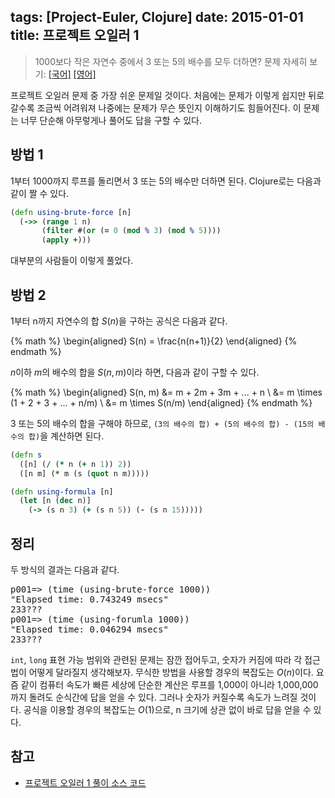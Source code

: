 tags: [Project-Euler, Clojure]
date: 2015-01-01
title: 프로젝트 오일러 1
---
> 1000보다 작은 자연수 중에서 3 또는 5의 배수를 모두 더하면?
> 문제 자세히 보기: [[국어]](http://euler.synap.co.kr/prob_detail.php?id=1) [[영어]](https://projecteuler.net/problem=1)

프로젝트 오일러 문제 중 가장 쉬운 문제일 것이다. 처음에는 문제가 이렇게 쉽지만 뒤로 갈수록 조금씩 어려워져 나중에는 문제가 무슨 뜻인지 이해하기도 힘들어진다. 이 문제는 너무 단순해 아무렇게나 풀어도 답을 구할 수 있다.<!--more-->

## 방법 1
1부터 1000까지 루프를 돌리면서 3 또는 5의 배수만 더하면 된다. Clojure로는 다음과 같이 짤 수 있다.

```clojure
(defn using-brute-force [n]
  (->> (range 1 n)
       (filter #(or (= 0 (mod % 3) (mod % 5))))
       (apply +)))
```

대부분의 사람들이 이렇게 풀었다.

## 방법 2
1부터 n까지 자연수의 합 $S(n)$을 구하는 공식은 다음과 같다.

{% math %}
\begin{aligned}
S(n) = \frac{n(n+1)}{2}
\end{aligned}
{% endmath %}

$n$이하 $m$의 배수의 합을 $S(n, m)$이라 하면, 다음과 같이 구할 수 있다.

{% math %}
\begin{aligned}
S(n, m) &= m + 2m + 3m + ... + n \\
        &= m \times (1 + 2 + 3 + ... + n/m) \\
        &= m \times S(n/m)
\end{aligned}
{% endmath %}

3 또는 5의 배수의 합을 구해야 하므로, `(3의 배수의 합) + (5의 배수의 합) - (15의 배수의 합)`을 계산하면 된다.

```clojure
(defn s
  ([n] (/ (* n (+ n 1)) 2))
  ([n m] (* m (s (quot n m)))))

(defn using-formula [n]
  (let [n (dec n)]
    (-> (s n 3) (+ (s n 5)) (- (s n 15)))))
```

## 정리
두 방식의 결과는 다음과 같다.

<pre class="console">
p001=> (time (using-brute-force 1000))
"Elapsed time: 0.743249 msecs"
233???
p001=> (time (using-forumla 1000))
"Elapsed time: 0.046294 msecs"
233???
</pre>

`int`, `long` 표현 가능 범위와 관련된 문제는 잠깐 접어두고, 숫자가 커짐에 따라 각 접근법이 어떻게 달라질지 생각해보자. 무식한 방법을 사용할 경우의 복잡도는 $O(n)$이다. 요즘 같이 컴퓨터 속도가 빠른 세상에 단순한 계산은 루프를 1,000이 아니라 1,000,000까지 돌려도 순식간에 답을 얻을 수 있다. 그러나 숫자가 커질수록 속도가 느려질 것이다. 공식을 이용할 경우의 복잡도는 $O(1)$으로, n 크기에 상관 없이 바로 답을 얻을 수 있다.

## 참고
* [프로젝트 오일러 1 풀이 소스 코드](https://github.com/ntalbs/euler/blob/master/src/p001.clj)
